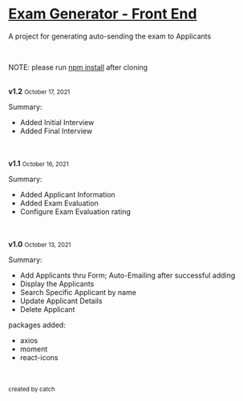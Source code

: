 <h1 style="text-decoration: underline;">Exam Generator - Front End</h1>
<p>A project for generating auto-sending the exam to Applicants</p>
<br>
<p>NOTE: please run <a href="#">npm install</a> after cloning</p>
<br>
<strong>v1.2</strong>&nbsp;<small>October 17, 2021</small>
<p>Summary:</p>
<ul>
  <li>Added Initial Interview</li>
  <li>Added Final Interview</li>
</ul>
<br>
<br>
<strong>v1.1</strong>&nbsp;<small>October 16, 2021</small>
<p>Summary:</p>
<ul>
  <li>Added Applicant Information</li>
  <li>Added Exam Evaluation</li>
  <li>Configure Exam Evaluation rating</li>
</ul>
<br>
<br>
<strong>v1.0</strong>&nbsp;<small>October 13, 2021</small>
<p>Summary:</p>
<ul>
  <li>Add Applicants thru Form; Auto-Emailing after successful adding</li>
  <li>Display the Applicants</li>
  <li>Search Specific Applicant by name</li>
  <li>Update Applicant Details</li>
  <li>Delete Applicant</li>
</ul>
<p>packages added:</p>
<ul>
  <li>axios</li>
  <li>moment</li>
  <li>react-icons</li>
</ul>
<br><br>
<small>created by catch</small>
